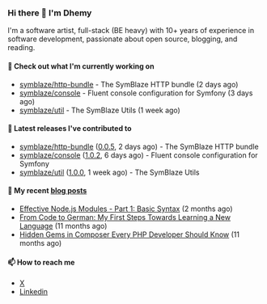### Hi there 👋 I'm Dhemy

I'm a software artist, full-stack (BE heavy) with 10+ years of experience in software development,
passionate about open source, blogging, and reading.

#### 👷 Check out what I'm currently working on

- [symblaze/http-bundle](https://github.com/symblaze/http-bundle) - The SymBlaze HTTP bundle (2 days ago)
- [symblaze/console](https://github.com/symblaze/console) - Fluent console configuration for Symfony (3 days ago)
- [symblaze/util](https://github.com/symblaze/util) - The SymBlaze Utils (1 week ago)

#### 🔭 Latest releases I've contributed to

- [symblaze/http-bundle](https://github.com/symblaze/http-bundle) ([0.0.5](https://github.com/symblaze/http-bundle/releases/tag/0.0.5), 2 days ago) - The SymBlaze HTTP bundle
- [symblaze/console](https://github.com/symblaze/console) ([1.0.2](https://github.com/symblaze/console/releases/tag/1.0.2), 6 days ago) - Fluent console configuration for Symfony
- [symblaze/util](https://github.com/symblaze/util) ([1.0.0](https://github.com/symblaze/util/releases/tag/1.0.0), 1 week ago) - The SymBlaze Utils

#### 📜 My recent [blog posts](https://imdhemy.com/)

- [Effective Node.js Modules - Part 1: Basic Syntax](https://imdhemy.com/blog/nodejs/effective-nodejs-modules-part-1.html) (2 months ago)
- [From Code to German: My First Steps Towards Learning a New Language](https://imdhemy.com/blog/germany/from-code-to-german.html) (11 months ago)
- [Hidden Gems in Composer Every PHP Developer Should Know](https://imdhemy.com/blog/php/hidden-gems-in-composer.html) (11 months ago)

#### 📫 How to reach me

- [X](https://twitter.com/imdhemy)
- [Linkedin](https://linkedin.com/in/imdhemy)
